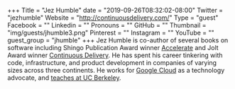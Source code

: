 +++
Title = "Jez Humble"
date = "2019-09-26T08:32:02-08:00"
Twitter = "jezhumble"
Website = "http://continuousdelivery.com/"
Type = "guest"
Facebook = ""
Linkedin = ""
Pronouns = ""
GitHub = ""
Thumbnail = "img/guests/jhumble3.png"
Pinterest = ""
Instagram = ""
YouTube = ""
guest_group = "jhumble"
+++
Jez Humble is co-author of several books on software including Shingo Publication Award winner [Accelerate](https://bit.ly/accelerate-jez) and Jolt Award winner [Continuous Delivery](http://www.amazon.com/dp/0321601912?tag=contindelive-20). He has spent his career tinkering with code, infrastructure, and product development in companies of varying sizes across three continents. He works for [Google Cloud](https://cloud.google.com/) as a technology advocate, and [teaches at UC Berkeley](http://www.ischool.berkeley.edu/people/faculty/jezhumble).
